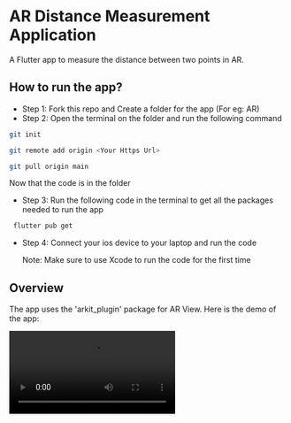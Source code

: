 # AR Distance Measurement Application

A Flutter app to measure the distance between two points in AR.

## How to run the app?
- Step 1: Fork this repo and Create a folder for the app (For eg: AR) 
- Step 2: Open the terminal on the folder and run the following command
```sh
git init
 ```
```sh  
git remote add origin <Your Https Url>
```
```sh  
git pull origin main
```

Now that the  code is in the folder

- Step 3: Run the following code in the terminal to get all the packages needed to run the app
```sh
 flutter pub get
```
- Step 4: Connect your ios device to your laptop and run the code
  
  Note: Make sure to use Xcode to run the code for the first time

## Overview
The app uses the 'arkit_plugin' package for AR View.
Here is the demo of the app:

![Demo](demo.mp4)

